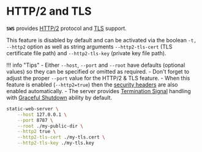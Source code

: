 # HTTP/2 and TLS

**`SWS`** provides [HTTP/2](https://en.wikipedia.org/wiki/HTTP/2) protocol and [TLS](https://en.wikipedia.org/wiki/Transport_Layer_Security) support.

This feature is disabled by default and can be activated via the boolean `-t, --http2` option as well as string arguments `--http2-tls-cert` (TLS certificate file path) and `--http2-tls-key` (private key file path).

!!! info "Tips"
    - Either `--host`, `--port` and `--root` have defaults (optional values) so they can be specified or omitted as required.
    - Don't forget to adjust the proper `--port` value for the HTTP/2 & TLS feature.
    - When this feature is enabled (`--http2=true`) then the [security headers](./security-headers.md) are also enabled automatically.
    - The server provides [Termination Signal](https://www.gnu.org/software/libc/manual/html_node/Termination-Signals.html) handling with [Graceful Shutdown](https://cloud.google.com/blog/products/containers-kubernetes/kubernetes-best-practices-terminating-with-grace) ability by default.

```sh
static-web-server \
    --host 127.0.0.1 \
    --port 8787 \
    --root ./my-public-dir \
    --http2 true \
    --http2-tls-cert ./my-tls.cert \
    --http2-tls-key ./my-tls.key
```
